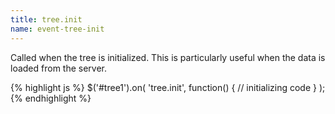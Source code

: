 ```yaml
---
title: tree.init
name: event-tree-init
---
```


Called when the tree is initialized. This is particularly useful when the data is loaded from the server.

{% highlight js %}
$('#tree1').on(
    'tree.init',
    function() {
        // initializing code
    }
);
{% endhighlight %}
